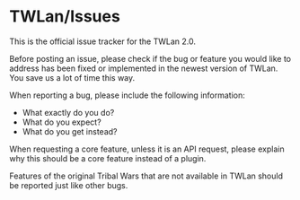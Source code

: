 # TWLan/Issues

This is the official issue tracker for the TWLan 2.0.

Before posting an issue, please check if the bug or feature you would like to address has been fixed or implemented in the newest version of TWLan. You save us a lot of time this way.

When reporting a bug, please include the following information:
* What exactly do you do?
* What do you expect?
* What do you get instead?

When requesting a core feature, unless it is an API request, please explain why this should be a core feature instead of a plugin.

Features of the original Tribal Wars that are not available in TWLan should be reported just like other bugs.
